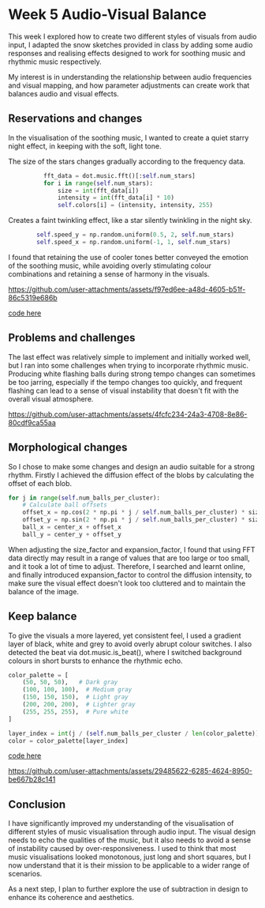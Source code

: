 # Week 5 Audio-Visual Balance

This week I explored how to create two different styles of visuals from audio input, I adapted the snow sketches provided in class by adding some audio responses and realising effects designed to work for soothing music and rhythmic music respectively.

My interest is in understanding the relationship between audio frequencies and visual mapping, and how parameter adjustments can create work that balances audio and visual effects.

## Reservations and changes

In the visualisation of the soothing music, I wanted to create a quiet starry night effect, in keeping with the soft, light tone.

The size of the stars changes gradually according to the frequency data.

```python
          fft_data = dot.music.fft()[:self.num_stars]
          for i in range(self.num_stars):
              size = int(fft_data[i])
              intensity = int(fft_data[i] * 10)
              self.colors[i] = (intensity, intensity, 255)
```

Creates a faint twinkling effect, like a star silently twinkling in the night sky.

```python
        self.speed_y = np.random.uniform(0.5, 2, self.num_stars)
        self.speed_x = np.random.uniform(-1, 1, self.num_stars)
```

I found that retaining the use of cooler tones better conveyed the emotion of the soothing music, while avoiding overly stimulating colour combinations and retaining a sense of harmony in the visuals.



https://github.com/user-attachments/assets/f97ed6ee-a48d-4605-b51f-86c5319e686b

[code here](https://github.com/RANRANsoup/STEM-Submission/blob/c2748d1aed6019f5486fc25c66eee9452c1aca17/two/week5-soothing%20music.py)


## Problems and challenges

The last effect was relatively simple to implement and initially worked well, but I ran into some challenges when trying to incorporate rhythmic music. Producing white flashing balls during strong tempo changes can sometimes be too jarring, especially if the tempo changes too quickly, and frequent flashing can lead to a sense of visual instability that doesn't fit with the overall visual atmosphere.


https://github.com/user-attachments/assets/4fcfc234-24a3-4708-8e86-80cdf9ca55aa


## Morphological changes

So I chose to make some changes and design an audio suitable for a strong rhythm. Firstly I achieved the diffusion effect of the blobs by calculating the offset of each blob.

```python
for j in range(self.num_balls_per_cluster):
    # Calculate ball offsets
    offset_x = np.cos(2 * np.pi * j / self.num_balls_per_cluster) * size_factor * expansion_factor
    offset_y = np.sin(2 * np.pi * j / self.num_balls_per_cluster) * size_factor * expansion_factor
    ball_x = center_x + offset_x
    ball_y = center_y + offset_y
```

When adjusting the size_factor and expansion_factor, I found that using FFT data directly may result in a range of values that are too large or too small, and it took a lot of time to adjust. Therefore, I searched and learnt online, and finally introduced expansion_factor to control the diffusion intensity, to make sure the visual effect doesn't look too cluttered and to maintain the balance of the image.

## Keep balance

To give the visuals a more layered, yet consistent feel, I used a gradient layer of black, white and grey to avoid overly abrupt colour switches. I also detected the beat via dot.music.is_beat(), where I switched background colours in short bursts to enhance the rhythmic echo.

```python
color_palette = [
    (50, 50, 50),   # Dark gray
    (100, 100, 100),  # Medium gray
    (150, 150, 150),  # Light gray
    (200, 200, 200),  # Lighter gray
    (255, 255, 255),  # Pure white
]
```

```python
layer_index = int(j / (self.num_balls_per_cluster / len(color_palette)))
color = color_palette[layer_index]
```


[code here](https://github.com/RANRANsoup/STEM-Submission/blob/e7aef9769e88444d5e675164fd6529ebac9b663e/two/week5-rhythmic.py)


https://github.com/user-attachments/assets/29485622-6285-4624-8950-be667b28c141

## Conclusion

I have significantly improved my understanding of the visualisation of different styles of music visualisation through audio input. The visual design needs to echo the qualities of the music, but it also needs to avoid a sense of instability caused by over-responsiveness. I used to think that most music visualisations looked monotonous, just long and short squares, but I now understand that it is their mission to be applicable to a wider range of scenarios.

As a next step, I plan to further explore the use of subtraction in design to enhance its coherence and aesthetics.
